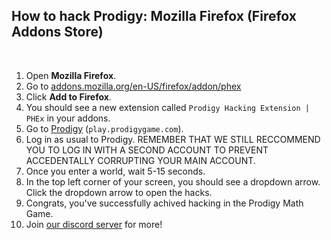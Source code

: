 ## How to hack Prodigy: Mozilla Firefox (Firefox Addons Store)

<br>


1. Open **Mozilla Firefox**.
2. Go to [addons.mozilla.org/en-US/firefox/addon/phex](https://addons.mozilla.org/en-US/firefox/addon/phex/)
3. Click **Add to Firefox**.
4. You should see a new extension called `Prodigy Hacking Extension | PHEx` in your addons.
5. Go to [Prodigy](https://play.prodigygame.com) (``play.prodigygame.com``).
6. Log in as usual to Prodigy. REMEMBER THAT WE STILL RECCOMMEND YOU TO LOG IN WITH A SECOND ACCOUNT TO PREVENT ACCEDENTALLY CORRUPTING YOUR MAIN ACCOUNT.
7. Once you enter a world, wait 5-15 seconds.
8. In the top left corner of your screen, you should see a dropdown arrow. Click the dropdown arrow to open the hacks.
9. Congrats, you've successfully achived hacking in the Prodigy Math Game.
10. Join [our discord server](https://dsc.gg/ProdigyPNP) for more!
